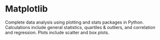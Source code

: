# Matplotlib
Complete data analysis using plotting and stats packages in Python.  Calculations include general statistics, quartiles &amp; outliers, and correlation and regression.  Plots include scatter and box plots.
